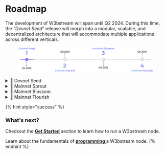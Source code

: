 # Roadmap

The development of W3bstream will span until Q2 2024. During this time, the “_Devnet Seed_”  release will morph into a modular, scalable, and decentralized architecture that will accommodate multiple applications across different verticals.

<figure><img src="../.gitbook/assets/image (2) (5).png" alt=""><figcaption></figcaption></figure>

<details>

<summary>🌰 Devnet Seed</summary>

* WASM-powered virtual machine for stream compute of device data
* Device and user binding based on DID
* Support IoTeX and Ethereum
* W3bstream Studio for developing apps
* Mobile SDKs

</details>

<details>

<summary>🌱 Mainnet Sprout</summary>

* Multi-tenant WASM virtual machine with distributed resource scheduling
* Integrate with decentralized storage protocols
* Zero-knowledge proof for dApps
* W3bstream Studio for VSCODE
* Embedded SDKs

</details>

<details>

<summary>🥀 Mainnet Blossom</summary>

* Support customized device onboarding via plugins
* Data Availability Committees (DACs) with sharding supported
* Stake to run nodes for the community-owned network
* Support mainstream L1s
* W3bstream Explorer for visualizing and analyzing

</details>

<details>

<summary>🌸 Mainnet Flourish</summary>

* DAC with on-chain attestation
* State expiry and data expiry
* Dynamic pricing of ordering nodes for specific dApps
* Privacy-preserving architecture with a nearly trustless setup
* Zero knowledge tools for developers

</details>

{% hint style="success" %}
### What's next?

Checkout the [**Get Started**](../sending-data-to-w3bstream/introduction.md) section to learn how to run a W3bstream node.

Learn about the fundamentals of [**programming** ](../get-started/basic-concepts/)a W3bstream node.
{% endhint %}

